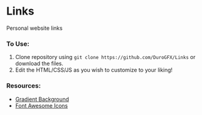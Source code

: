 # Links
Personal website links

### To Use:
1. Clone repository using `git clone https://github.com/DuroGFX/Links` or download the files.
2. Edit the HTML/CSS/JS as you wish to customize to your liking!

### Resources:
- [Gradient Background](https://cssgradient.io/gradient-backgrounds/)
- [Font Awesome Icons](https://fontawesome.com/)
